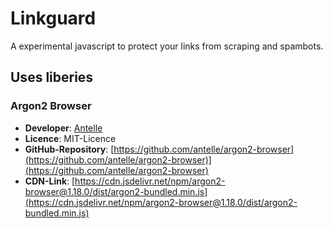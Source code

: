 # Linkguard
A experimental javascript to protect your links from scraping and spambots.

## Uses liberies
### Argon2 Browser
- **Developer**: [Antelle](https://antelle.net/)
- **Licence**: MIT-Licence
- **GitHub-Repository**: [https://github.com/antelle/argon2-browser](https://github.com/antelle/argon2-browser)](https://github.com/antelle/argon2-browser)
- **CDN-Link**: [https://cdn.jsdelivr.net/npm/argon2-browser@1.18.0/dist/argon2-bundled.min.js](https://cdn.jsdelivr.net/npm/argon2-browser@1.18.0/dist/argon2-bundled.min.js)

